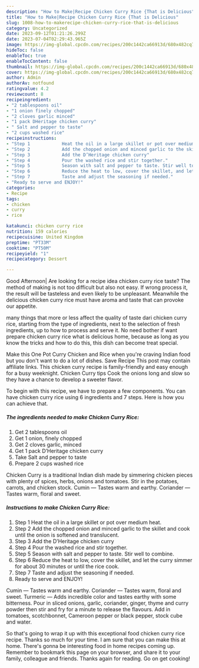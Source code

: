 ```yaml
---
description: "How to Make|Recipe Chicken Curry Rice {That is Delicious"
title: "How to Make|Recipe Chicken Curry Rice {That is Delicious"
slug: 1008-how-to-makerecipe-chicken-curry-rice-that-is-delicious
category: Uncategorized
date: 2023-09-12T01:21:26.299Z
date: 2023-07-04T02:29:43.965Z
image: https://img-global.cpcdn.com/recipes/200c1442ca66913d/680x482cq70/chicken-curry-rice-recipe-main-photo.jpg
hideToc: false
enableToc: true
enableTocContent: false
thumbnail: https://img-global.cpcdn.com/recipes/200c1442ca66913d/680x482cq70/chicken-curry-rice-recipe-main-photo.jpg
cover: https://img-global.cpcdn.com/recipes/200c1442ca66913d/680x482cq70/chicken-curry-rice-recipe-main-photo.jpg
author: Admin
authorAv: notfound
ratingvalue: 4.2
reviewcount: 8
recipeingredient:
- "2 tablespoons oil"
- "1 onion finely chopped"
- "2 cloves garlic minced"
- "1 pack DHeritage chicken curry"
- " Salt and pepper to taste"
- "2 cups washed rice"
recipeinstructions:
- "Step 1            Heat the oil in a large skillet or pot over medium heat."
- "Step 2            Add the chopped onion and minced garlic to the skillet and cook until the onion is softened and translucent."
- "Step 3            Add the D’Heritage chicken curry"
- "Step 4            Pour the washed rice and stir together."
- "Step 5            Season with salt and pepper to taste. Stir well to combine."
- "Step 6            Reduce the heat to low, cover the skillet, and let the curry simmer for about 30 minutes or until the rice cook."
- "Step 7            Taste and adjust the seasoning if needed."
- "Ready to serve and ENJOY!"
categories:
- Recipe
tags:
- chicken
- curry
- rice

katakunci: chicken curry rice 
nutrition: 159 calories
recipecuisine: United Kingdom
preptime: "PT33M"
cooktime: "PT50M"
recipeyield: "1"
recipecategory: Dessert

---
```



Good Afternoon| Are looking for a recipe idea chicken curry rice taste? The method of making is not too difficult but also not easy. If wrong process it, the result will be tasteless and even likely to be unpleasant. Meanwhile the delicious chicken curry rice must have aroma and taste that can provoke our appetite.






many things that more or less affect the quality of taste dari chicken curry rice, starting from the type of ingredients, next to the selection of fresh ingredients, up to how to process and serve it. No need bother if want prepare chicken curry rice what is delicious home, because as long as you know the tricks and how to do this, this dish can become treat  special.


Make this One Pot Curry Chicken and Rice when you&#39;re craving Indian food but you don&#39;t want to do a lot of dishes. Save Recipe This post may contain affiliate links. This chicken curry recipe is family-friendly and easy enough for a busy weeknight. Chicken Curry tips Cook the onions long and slow so they have a chance to develop a sweeter flavor.


To begin with this recipe, we have to prepare a few components. You can have chicken curry rice using 6 ingredients and 7 steps. Here is how you can achieve that.

<!--inarticleads1-->

##### The ingredients needed to make Chicken Curry Rice:

1. Get 2 tablespoons oil
1. Get 1 onion, finely chopped
1. Get 2 cloves garlic, minced
1. Get 1 pack D’Heritage chicken curry
1. Take  Salt and pepper to taste
1. Prepare 2 cups washed rice


Chicken Curry is a traditional Indian dish made by simmering chicken pieces with plenty of spices, herbs, onions and tomatoes. Stir in the potatoes, carrots, and chicken stock. Cumin — Tastes warm and earthy. Coriander — Tastes warm, floral and sweet. 

<!--inarticleads2-->

##### Instructions to make Chicken Curry Rice:

1. Step 1            Heat the oil in a large skillet or pot over medium heat.
1. Step 2            Add the chopped onion and minced garlic to the skillet and cook until the onion is softened and translucent.
1. Step 3            Add the D’Heritage chicken curry
1. Step 4            Pour the washed rice and stir together.
1. Step 5            Season with salt and pepper to taste. Stir well to combine.
1. Step 6            Reduce the heat to low, cover the skillet, and let the curry simmer for about 30 minutes or until the rice cook.
1. Step 7            Taste and adjust the seasoning if needed.
1. Ready to serve and ENJOY!

Cumin — Tastes warm and earthy. Coriander — Tastes warm, floral and sweet. Turmeric — Adds incredible color and tastes earthy with some bitterness. Pour in sliced onions, garlic, coriander, ginger, thyme and curry powder then stir and fry for a minute to release the flavours. Add in tomatoes, scotchbonnet, Cameroon pepper or black pepper, stock cube and water. 

So that's going to wrap it up with this exceptional food chicken curry rice recipe. Thanks so much for your time. I am sure that you can make this at home. There's gonna be interesting food in home recipes coming up. Remember to bookmark this page on your browser, and share it to your family, colleague and friends. Thanks again for reading. Go on get cooking!
